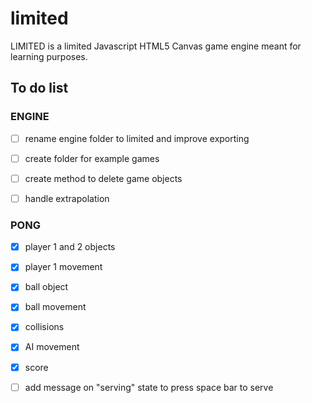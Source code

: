 # limited

LIMITED is a limited Javascript HTML5 Canvas game engine meant for learning purposes. 

## To do list

### ENGINE

- [ ] rename engine folder to limited and improve exporting

- [ ] create folder for example games

- [ ] create method to delete game objects

- [ ] handle extrapolation

### PONG 

- [X] player 1 and 2 objects

- [X] player 1 movement

- [X] ball object

- [X] ball movement

- [X] collisions

- [X] AI movement

- [X] score

- [ ] add message on "serving" state to press space bar to serve
